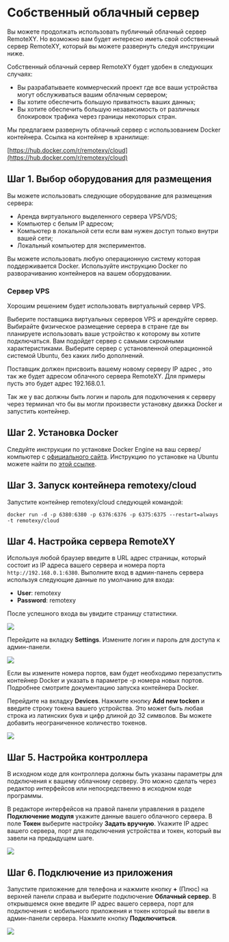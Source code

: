# Собственный облачный сервер

Вы можете продолжать использовать публичный облачный сервер RemoteXY. Но возможно вам будет интересно иметь свой собственный сервер RemoteXY, который вы можете развернуть следуя инструкции ниже.

Собственный облачный сервер RemoteXY будет удобен в следующих случаях:

- Вы разрабатываете коммерческий проект где все ваши устройства могут обслуживаться вашим облачным сервером;
- Вы хотите обеспечить большую приватность ваших данных;
- Вы хотите обеспечить большую независимость от различных блокировок трафика через границы некоторых стран.

Мы предлагаем развернуть облачный сервер с использованием Docker контейнера. Ссылка на контейнер в хранилище:

[https://hub.docker.com/r/remotexy/cloud](https://hub.docker.com/r/remotexy/cloud)

## Шаг 1. Выбор оборудования для размещения

Вы можете использовать следующие оборудование для размещения сервера:

- Аренда виртуального выделенного сервера VPS/VDS;
- Компьютер с белым IP адресом;
- Компьютер в локальной сети если вам нужен доступ только внутри вашей сети;
- Локальный компьютер для экспериментов.

Вы можете использовать любую операционную систему которая поддерживается Docker. Используйте инструкцию Docker по разворачиванию контейнеров на вашем оборудовании.

### Сервер VPS

Хорошим решением будет использовать виртуальный сервер VPS.

Выберите поставщика виртуальных серверов VPS и арендуйте сервер. Выбирайте физическое размещение сервера в стране где вы планируете использовать ваше устройство к которому вы хотите подключаться. Вам подойдет сервер с самыми скромными характеристиками. Выберите сервер с установленной операционной системой Ubuntu, без каких либо дополнений.

Поставщик должен присвоить вашему новому серверу IP адрес , это так же будет адресом облачного сервера RemoteXY. Для примеры пусть это будет адрес 192.168.0.1.

Так же у вас должны быть логин и пароль для подключения к серверу через терминал что бы вы могли произвести установку движка Docker и запустить контейнер.

## Шаг 2. Установка Docker

Следуйте инструкции по установке Docker Engine на ваш сервер/компьютер с [официального сайта](https://docs.docker.com/engine/install/). Инструкцию по установке на Ubuntu можете найти по [этой ссылке](https://docs.docker.com/engine/install/ubuntu/).

## Шаг 3. Запуск контейнера remotexy/cloud

Запустите контейнер remotexy/cloud следующей командой:

`docker run -d -p 6380:6380 -p 6376:6376 -p 6375:6375 --restart=always -t remotexy/cloud`

## Шаг 4. Настройка сервера RemoteXY

Используя любой браузер введите в URL адрес страницы, который состоит из IP адреса вашего сервера и номера порта `http://192.168.0.1:6380`. Выполните вход в админ-панель сервера используя следующие данные по умолчанию для входа:

- **User**: remotexy
- **Password**: remotexy

После успешного входа вы увидите страницу статистики.

![](en_01.png)



Перейдите на вкладку **Settings**. Измените логин и пароль для доступа к админ-панели.

![](en_02.png)

Если вы измените номера портов, вам будет необходимо перезапустить контейнер Docker и указать в параметре -p номера новых портов. Подробнее смотрите документацию запуска контейнера Docker.

Перейдите на вкладку **Devices**. Нажмите кнопку **Add new tocken** и введите строку токена вашего устройства. Это может быть любая строка из латинских букв и цифр длиной до 32 символов. Вы можете добавить неограниченное количество токенов.

![](en_03.png)

## Шаг 5. Настройка контроллера

В исходном коде для контроллера должны быть указаны параметры для подключения к вашему облачному серверу. Это можно сделать через редактор интерфейсов или непосредственно в исходном коде программы.

В редакторе интерфейсов на правой панели управления в разделе **Подключение модуля** укажите данные вашего облачного сервера. В поле **Токен** выберите настройку **Задать вручную**. Укажите IP адрес вашего сервера, порт для подключения устройства и токен, который вы завели на предыдущем шаге.

![](ru_04.png)





## Шаг 6. Подключение из приложения

Запустите приложение для телефона и нажмите кнопку **+** (Плюс) на верхней панели справа и выберите подключение **Облачный сервер**. В открывшемся окне введите IP адрес вашего сервера, порт для подключения с мобильного приложения и токен который вы ввели в админ-панели сервера. Нажмите кнопку **Подключиться**. 

![](en_05.png)

